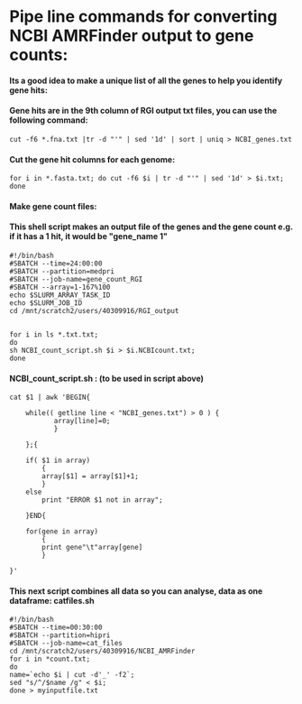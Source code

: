 # Pipe line commands for converting NCBI AMRFinder output to gene counts:


#### Its a good idea to make a unique list of all the genes to help you identify gene hits:
#### Gene hits are in the 9th column of RGI output txt files, you can use the following command:

``` 
cut -f6 *.fna.txt |tr -d "'" | sed '1d' | sort | uniq > NCBI_genes.txt 

```
#### Cut the gene hit columns for each genome:

```
for i in *.fasta.txt; do cut -f6 $i | tr -d "'" | sed '1d' > $i.txt; done
```
 #### Make gene count files:
 #### This shell script makes an output file of the genes and the gene count e.g. if it has a 1 hit, it would be "gene_name 1" 

``` 
#!/bin/bash
#SBATCH --time=24:00:00
#SBATCH --partition=medpri
#SBATCH --job-name=gene_count_RGI
#SBATCH --array=1-167%100
echo $SLURM_ARRAY_TASK_ID
echo $SLURM_JOB_ID
cd /mnt/scratch2/users/40309916/RGI_output


for i in ls *.txt.txt; 
do 
sh NCBI_count_script.sh $i > $i.NCBIcount.txt;
done
```
#### NCBI_count_script.sh : (to be used in script above)
```
cat $1 | awk 'BEGIN{ 
    
    while(( getline line < "NCBI_genes.txt") > 0 ) { 
           array[line]=0; 
           } 

    };{
    
    if( $1 in array)
        {
        array[$1] = array[$1]+1;
        }
    else
        print "ERROR $1 not in array";
    
    }END{ 
    
    for(gene in array)
        {
        print gene"\t"array[gene]
        }
    
}'
```

#### This next script combines all data so you can analyse, data as one dataframe: catfiles.sh
```
#!/bin/bash
#SBATCH --time=00:30:00
#SBATCH --partition=hipri
#SBATCH --job-name=cat_files
cd /mnt/scratch2/users/40309916/NCBI_AMRFinder
for i in *count.txt;
do
name=`echo $i | cut -d'_' -f2`;
sed "s/^/$name /g" < $i;
done > myinputfile.txt
```

